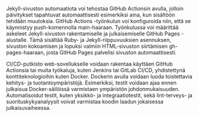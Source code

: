 Jekyll-sivuston automaatiota voi tehostaa GitHub Actionsin avulla,
jolloin päivitykset tapahtuvat automaattisesti esimerkiksi aina, kun sisältöön tehdään muutoksia.
GitHub Actions -työnkulun voi konfiguroida niin, että se käynnistyy push-komennolla main-haaraan. 
Työnkulussa voi määrittää askeleet Jekyll-sivuston rakentamiselle ja julkaisemiselle GitHub Pages -alustalle.
Tämä sisältää Ruby- ja Jekyll-riippuvuuksien asennuksen, sivuston kokoamisen ja lopuksi valmiin HTML-sivuston 
siirtämisen gh-pages-haaraan, josta GitHub Pages palvelisi sivuston automaattisesti.

CI/CD-putkisto web-sovellukselle voidaan rakentaa käyttäen GitHub Actionsia tai muita työkaluja, 
kuten Jenkins tai GitLab CI/CD, yhdistettynä konttiteknologioihin kuten Docker.
Dockerin avulla voidaan luoda toistettavia kehitys- ja tuotantoympäristöjä. 
Esimerkiksi, testit voidaan ajaa ennen julkaisua Docker-säilöissä varmistaen ympäristön 
johdonmukaisuuden. Automatisoidut testit, kuten yksikkö- ja integraatiotestit, sekä lint-terveys- 
ja suorituskykyanalyysit voivat varmistaa koodin laadun jokaisessa julkaisuvaiheessa.
